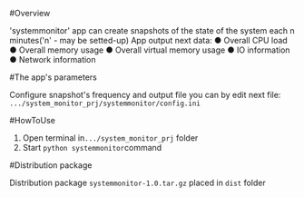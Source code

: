 #Overview

'systemmonitor' app can create snapshots of the state of the system each n minutes('n' - may be setted-up)
App output next data:
● Overall CPU load 
● Overall memory usage 
● Overall virtual memory usage 
● IO information 
● Network information 



#The app's parameters

Configure snapshot's frequency and output file you can by edit next file: `.../system_monitor_prj/systemmonitor/config.ini`


#HowToUse

1. Open terminal in`.../system_monitor_prj` folder
2. Start `python systemmonitor`command

#Distribution package

Distribution package `systemmonitor-1.0.tar.gz` placed in `dist` folder
